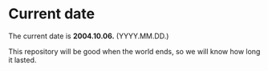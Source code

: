 # Current date

The current date is **2004.10.06.** (YYYY.MM.DD.)

This repository will be good when the world ends, so we will know how long it lasted.
